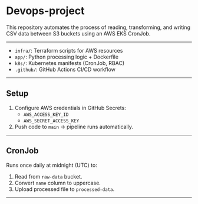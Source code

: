 # Devops-project



This repository automates the process of reading, transforming, and writing CSV data between S3 buckets using an AWS EKS CronJob.

---


- `infra/`: Terraform scripts for AWS resources
- `app/`: Python processing logic + Dockerfile
- `k8s/`: Kubernetes manifests (CronJob, RBAC)
- `.github/`: GitHub Actions CI/CD workflow

---

##  Setup
1. Configure AWS credentials in GitHub Secrets:
   - `AWS_ACCESS_KEY_ID`
   - `AWS_SECRET_ACCESS_KEY`
2. Push code to `main` → pipeline runs automatically.

---

##  CronJob
Runs once daily at midnight (UTC) to:
1. Read from `raw-data` bucket.
2. Convert `name` column to uppercase.
3. Upload processed file to `processed-data`.

---


